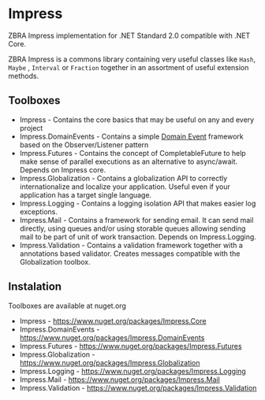 # Impress
ZBRA Impress implementation for .NET Standard 2.0 compatible with .NET Core. 

ZBRA Impress is a commons library containing very useful classes like `Hash`, `Maybe` , `Interval` or `Fraction` together in an assortment of useful extension methods.

## Toolboxes

* Impress - Contains the core basics that may be useful on any and every project
* Impress.DomainEvents - Contains a simple [Domain Event](https://martinfowler.com/eaaDev/DomainEvent.html) framework based on the Observer/Listener pattern
* Impress.Futures - Contains the concept of CompletableFuture to help make sense of parallel executions as an alternative to async/await. Depends on Impress core.
* Impress.Globalization - Contains a globalization API to correctly  internationalize and localize your application. Useful even if your application has a target single language.
* Impress.Logging - Contains a logging isolation API that makes easier log exceptions.
* Impress.Mail - Contains a framework for sending email. It can send mail directly, using queues and/or using storable queues allowing sending mail to be part of unit of work transaction. Depends on Impress.Logging.
* Impress.Validation - Contains a validation framework together with a annotations based validator. Creates messages compatible with the Globalization toolbox.


## Instalation

Toolboxes are available at nuget.org

* Impress - https://www.nuget.org/packages/Impress.Core
* Impress.DomainEvents - https://www.nuget.org/packages/Impress.DomainEvents
* Impress.Futures - https://www.nuget.org/packages/Impress.Futures
* Impress.Globalization - https://www.nuget.org/packages/Impress.Globalization
* Impress.Logging -  https://www.nuget.org/packages/Impress.Logging
* Impress.Mail - https://www.nuget.org/packages/Impress.Mail
* Impress.Validation - https://www.nuget.org/packages/Impress.Validation


